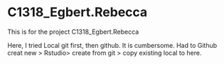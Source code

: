 # C1318_Egbert.Rebecca
This is for the project C1318_Egbert.Rebecca

Here, I tried Local git first, then github. It is cumbersome. Had to Github creat new >  Rstudio> create from git > copy existing local to here.